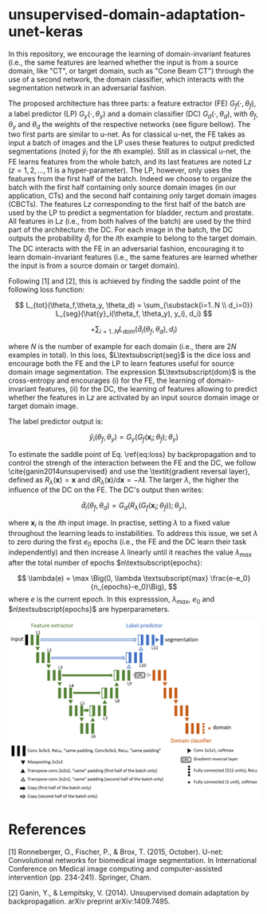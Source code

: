 # unsupervised-domain-adaptation-unet-keras

In this repository, we encourage the learning of domain-invariant features (i.e., the same features are learned whether the input is from a source domain, like "CT", or target domain, such as "Cone Beam CT") through the use of a second network, the domain classifier, which interacts with the segmentation network in an adversarial fashion.

The proposed architecture has three parts: a feature extractor (FE) $G_f(\cdot, \theta_f)$, a label predictor (LP) $G_y(\cdot, \theta_y)$ and a domain classifier (DC) $G_d(\cdot, \theta_d)$, with $\theta_f$, $\theta_y$ and $\theta_d$ the weights of the respective networks (see figure bellow). The two first parts are similar to u-net. As for classical u-net, the FE takes as input a batch of images and the LP uses these features to output predicted segmentations (noted $\hat{y}_i$ for the $i$th example). Still as in classical u-net, the FE learns features from the whole batch, and its last features are noted L$z$ ($z=1,2,...,11$ is a hyper-parameter). The LP, however, only uses the features from the first half of the batch. Indeed we choose to organize the batch with the first half containing only source domain images (in our application, CTs) and the second half containing only target domain images (CBCTs). The features L$z$ corresponding to the first half of the batch are used by the LP to predict a segmentation for bladder, rectum and prostate. All features in L$z$ (i.e., from both halves of the batch) are used by the third part of the architecture: the DC. For each image in the batch, the DC outputs the probability $\hat{d}_i$ for the $i$th example to belong to the target domain. The DC interacts with the FE in an adversarial fashion, encouraging it to learn domain-invariant features (i.e., the same features are learned whether the input is from a source domain or target domain).

Following [1] and [2], this is achieved by finding the saddle point of the following loss function:

$$
    L_{tot}(\theta_f,\theta_y, \theta_d) = \sum_{\substack{i=1..N \\ d_i=0}} L_{seg}(\hat{y}_i(\theta_f, \theta_y), y_i), d_i)
$$

$$
+\sum_{i=1..N} L_{dom}(\hat{d}_i(\theta_f, \theta_d), d_i)
$$

where $N$ is the number of example for each domain (i.e., there are $2N$ examples in total). In this loss, $L\textsubscript{seg}$ is the dice loss and encourage both the FE and the LP to learn features useful for source domain image segmentation. The expression $L\textsubscript{dom}$ is the cross-entropy and encourages (i) for the FE, the learning of domain-invariant features, (ii) for the DC, the learning of features allowing to predict whether the features in L$z$ are activated by an input source domain image or target domain image.

The label predictor output is:

$$
    \hat{y}_i(\theta_f, \theta_y) = G_y(G_f(\mathbf{x}_i; \theta_f); \theta_y)
$$

To estimate the saddle point of Eq. \ref{eq:loss} by backpropagation and to control the strengh of the interaction between the FE and the DC, we follow \cite{ganin2014unsupervised} and use the \textit{gradient reversal layer}, defined as $R_\lambda(\mathbf{x}) = \mathbf{x}$ and $\mathrm{d}R_\lambda(\mathbf{x})/\mathrm{d}\mathbf{x} = -\lambda \mathbf{I}$. The larger $\lambda$, the higher the influence of the DC on the FE. The DC's output then writes:

$$
    \hat{d}_i(\theta_f, \theta_d) = G_d(R_{\lambda}(G_f(\mathbf{x}_i; \theta_f)); \theta_y),
$$

where $\mathbf{x}_i$ is the $i$th input image. In practise, setting $\lambda$ to a fixed value throughout the learning leads to instabilities. To address this issue, we set $\lambda$ to zero during the first $e_0$ epochs (i.e., the FE and the DC learn their task independently) and then increase $\lambda$ linearly until it reaches the value $\lambda_{max}$ after the total number of epochs $n\textsubscript{epochs}:

$$
    \lambda(e) = \max \Big(0, \lambda \textsubscript{max} \frac{e-e_0}{n_{epochs}-e_0}\Big),
$$
where $e$ is the current epoch. In this expresssion, $\lambda_{max}$, $e_0$ and $n\textsubscript{epochs}$ are hyperparameters.

![alt text](unet_L9_cropped.PNG)

# References
[1] Ronneberger, O., Fischer, P., & Brox, T. (2015, October). U-net: Convolutional networks for biomedical image segmentation. In International Conference on Medical image computing and computer-assisted intervention (pp. 234-241). Springer, Cham.

[2] Ganin, Y., & Lempitsky, V. (2014). Unsupervised domain adaptation by backpropagation. arXiv preprint arXiv:1409.7495.
